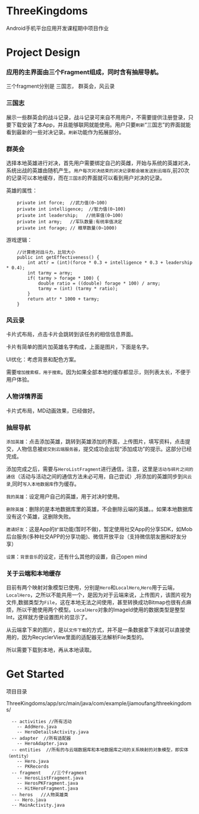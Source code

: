 # ThreeKingdoms
Android手机平台应用开发课程期中项目作业

# Project Design 

### 应用的主界面由三个Fragment组成，同时含有抽屉导航。

三个fragment分别是 三国志， 群英会，风云录

### 三国志 

展示一些群英会的战斗记录，战斗记录可来自不用用户，不需要提供注册登录，只要下载安装了本App，并且能够联网就能使用。用户只要``刷新``“三国志”的界面就能看到最新的一些对决记录。``刷新``功能作为拓展部分。



### 群英会

选择本地英雄进行对决，首先用户需要绑定自己的英雌，开始与系统的英雄对决，系统出战的英雄由随机产生。``用户每次对决结束的对决记录都会被发送到云端存``,前20次的记录可以本地缓存，而在``三国志``的界面就可以看到用户对决的记录。

英雄的属性：

```
    private int force;  //武力值(0~100)
    private int intelligence;  //智力值(0~100)
    private int leadership;   //统率值(0~100)
    private int army;   //军队数量:有统率值决定
    private int forage; // 粮草数量(0~1000)
```

游戏逻辑：

```
    //计算绝对战斗力，比较大小
    public int getEffectiveness() {
        int attr = (int)(force * 0.3 + intelligence * 0.3 + leadership * 0.4);
        int tarmy = army;
        if( tarmy > forage * 100) {
            double ratio = ((double) forage * 100) / army;
            tarmy = (int) (tarmy * ratio);
        }
        return attr * 1000 + tarmy;
    }

```

### 风云录

卡片式布局，点击卡片会跳转到该任务的相信信息界面。

卡片有简单的图片加英雄名字构成，上面是图片，下面是名字。

UI优化：考虑背景和配色方案。

需要``增加搜索框，用于搜索``。因为如果全部本地的缓存都显示，则列表太长，不便于用户体验。


### 人物详情界面

卡片式布局，MD动画效果，已经做好。


### 抽屉导航

``添加英雄``：点击添加英雄，跳转到英雄添加的界面，上传图片，填写资料，点击提交，人物信息被``提交到云端服务器``，提交成功会出现“添加成功”的提示。这部分已经完成。

添加完成之后，需要与``HeroListFragment``进行通信，注意，这里是``活动与碎片之间的通信``（活动与活动之间的通信方法未必可用，自己尝试）,将添加的英雄同步到``风云录``,同时``写入本地数据库``作为缓存。

``我的英雄``：设定用户自己的英雄，用于对决时使用。

``删除英雄``：删除的是本地数据库里的英雄，不会删除云端的英雄。。如果本地数据库没有这个英雄，这删除失败。

``邀请好友``：这是App的``扩展``功能(暂时不做)，暂定使用社交App的分享SDK，如Mob后台服务(多种社交APP的分享功能)、微信开放平台（支持微信朋友圈和好友分享）

``设置``：``背景音乐``的设定，还有什么其他的设置，自己open mind

### 关于云端和本地缓存

目前有两个映射对象模型已使用，分别是``Hero``和``LocalHero``,``Hero``用于云端，``LocalHero``，之所以不能共用一个，是因为对于云端来说，上传图片，该图片视为文件,数据类型为``File``，这在本地无法之间使用，甚至转换成功Bitmap也很有点麻烦，所以干脆使用两个模型。``LocalHero``对象的ImageId使用的数据类型是整型Int，这样就方便设置图片的显示了。

从云端拿下来的图片，是以``文件下载``的方式，并不是一条数据拿下来就可以直接使用的，因为RecyclerView里面的适配器无法解析File类型的。

所以需要下载到本地，再从本地读取。


# Get Started

项目目录

ThreeKingdoms/app/src/main/java/com/example/jiamoufang/threekingdoms/

```
  -- activities	//所有活动
    -- AddHero.java
    -- HeroDetailsActivity.java
  -- adapter  //所有适配器
    -- HeroAdapter.java
  -- entities  //所有的与云端数据库和本地数据库之间的关系映射的对象模型，即实体（entity）
    -- Hero.java
    -- PKRecords
  -- fragment	 //三个Fragment
    -- HerosListFragment.java	
    -- HerosPKFragment.java
    -- HitHeroFragment.java
  -- heros	 //人物英雄类
   -- Hero.java
  -- MainActivity.java
```






